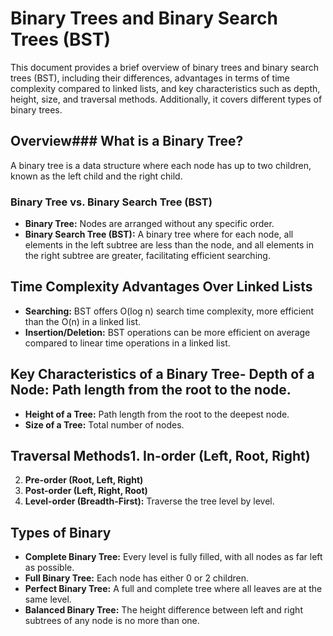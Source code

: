 # Binary Trees and Binary Search Trees (BST)

This document provides a brief overview of binary trees and binary search trees (BST), including their differences, advantages in terms of time complexity compared to linked lists, and key characteristics such as depth, height, size, and traversal methods. Additionally, it covers different types of binary trees.

## Overview### What is a Binary Tree?

A binary tree is a data structure where each node has up to two children, known as the left child and the right child.

### Binary Tree vs. Binary Search Tree (BST)

- **Binary Tree:** Nodes are arranged without any specific order.
- **Binary Search Tree (BST):** A binary tree where for each node, all elements in the left subtree are less than the node, and all elements in the right subtree are greater, facilitating efficient searching.

## Time Complexity Advantages Over Linked Lists

- **Searching:** BST offers O(log n) search time complexity, more efficient than the O(n) in a linked list.
- **Insertion/Deletion:** BST operations can be more efficient on average compared to linear time operations in a linked list.

## Key Characteristics of a Binary Tree- **Depth of a Node:** Path length from the root to the node.
- **Height of a Tree:** Path length from the root to the deepest node.
- **Size of a Tree:** Total number of nodes.

## Traversal Methods1. **In-order (Left, Root, Right)**
2. **Pre-order (Root, Left, Right)**
3. **Post-order (Left, Right, Root)**
4. **Level-order (Breadth-First):** Traverse the tree level by level.

## Types of Binary

- **Complete Binary Tree:** Every level is fully filled, with all nodes as far left as possible.
- **Full Binary Tree:** Each node has either 0 or 2 children.
- **Perfect Binary Tree:** A full and complete tree where all leaves are at the same level.
- **Balanced Binary Tree:** The height difference between left and right subtrees of any node is no more than one.

